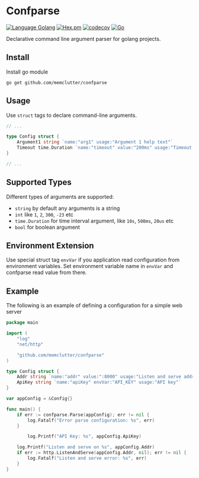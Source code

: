 # Confparse

[![Language Golang](https://img.shields.io/badge/language-golang-blue.svg)](https://img.shields.io/badge/language-golang-blue.svg)
[![Hex.pm](https://img.shields.io/hexpm/l/plug.svg)](https://github.com/memclutter/confparse)
[![codecov](https://codecov.io/gh/memclutter/confparse/branch/main/graph/badge.svg?token=G0U5MRSSFZ)](https://codecov.io/gh/memclutter/confparse)
[![Go](https://github.com/memclutter/confparse/actions/workflows/go.yml/badge.svg)](https://github.com/memclutter/confparse/actions/workflows/go.yml)

Declarative command line argument parser for golang projects. 

## Install

Install go module

```shell
go get github.com/memclutter/confparse
```

## Usage

Use `struct` tags to declare command-line arguments. 

```go
// ...

type Config struct {
	Argument1 string `name:"arg1" usage:"Argument 1 help text"`
	Timeout time.Duration `name:"timeout" value:"200ms" usage:"Timeout argument"`
}

// ...
```

## Supported Types

Different types of arguments are supported:

- `string` by default any arguments is a string
- `int` like `1`, `2`, `300`, `-23` etc
- `time.Duration` for time interval argument, like `10s`, `500ms`, `20us` etc
- `bool` for boolean argument

## Environment Extension

Use special struct tag `envVar` if you application read configuration from environment variables. 
Set environment variable name in `envVar` and confparse read value from there.

## Example

The following is an example of defining a configuration for a simple web server

```go
package main

import (
	"log"
	"net/http"

	"github.com/memclutter/confparse"
)

type Config struct {
	Addr string `name:"addr" value:":8000" usage:"Listen and serve address"`
	ApiKey string `name:"apiKey" envVar:"API_KEY" usage:"API key"`
}

var appConfig = &Config{}

func main() {
	if err := confparse.Parse(appConfig); err != nil {
		log.Fatalf("Error parse configuration: %s", err)
	}

        log.Printf("API Key: %s", appConfig.ApiKey)

	log.Printf("Listen and serve on %s", appConfig.Addr)
	if err := http.ListenAndServe(appConfig.Addr, nil); err != nil {
		log.Fatalf("Listen and serve error: %s", err)
	}
}

```

